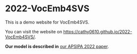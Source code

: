 # 2022-VocEmb4SVS

This is a demo website for VocEmb4SVS.

You can visit the website on https://cathy0610.github.io/2022-VocEmb4SVS/.

**Our model is described in** [our APSIPA 2022 paper](http://www.apsipa.org/proceedings/2022/APSIPA%202022/TuAM1-7/1570836845.pdf).
